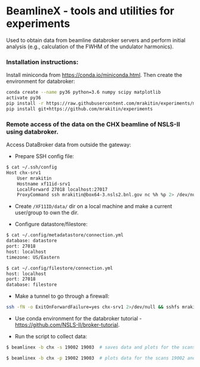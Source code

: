 # BeamlineX - tools and utilities for experiments

Used to obtain data from beamline databroker servers and perform initial analysis
(e.g., calculation of the FWHM of the undulator harmonics).

### Installation instructions:

Install miniconda from https://conda.io/miniconda.html. Then create the environment for databroker:
```bash
conda create --name py36 python=3.6 numpy scipy matplotlib
activate py36
pip install -r https://raw.githubusercontent.com/mrakitin/experiments/master/requirements.txt
pip install git+https://github.com/mrakitin/experiments
```

### Remote access of the data on the CHX beamline of NSLS-II using databroker.

Access DataBroker data from outside the gateway:
- Prepare SSH config file:
```bash
$ cat ~/.ssh/config
Host chx-srv1
    User mrakitin
    Hostname xf11id-srv1
    LocalForward 27018 localhost:27017
    ProxyCommand ssh mrakitin@box64-3.nsls2.bnl.gov nc %h %p 2> /dev/null
```

- Create `/XF11ID/data/` dir on a local machine and make a current user/group to own the dir.

- Configure datastore/filestore:
```bash
$ cat ~/.config/metadatastore/connection.yml
database: datastore
port: 27018
host: localhost
timezone: US/Eastern
```

```bash
$ cat ~/.config/filestore/connection.yml
host: localhost
port: 27018
database: filestore
```

- Make a tunnel to go through a firewall:
```bash
ssh -fN -o ExitOnForwardFailure=yes chx-srv1 2>/dev/null && sshfs mrakitin@chx-srv1:/XF11ID/data /XF11ID/data/
```

- Use conda environment for the databroker tutorial - https://github.com/NSLS-II/broker-tutorial.

- Run the script to collect data:
```bash
$ beamlinex -b chx -s 19002 19003  # saves data and plots for the scans 19002 and 19003
```
```bash
$ beamlinex -b chx -p 19002 19003  # plots data for the scans 19002 and 19003
```
